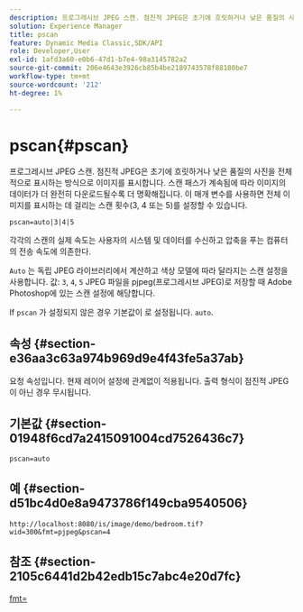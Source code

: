 ```yaml
---
description: 프로그레시브 JPEG 스캔. 점진적 JPEG은 초기에 흐릿하거나 낮은 품질의 사진을 전체적으로 표시하는 방식으로 이미지를 표시합니다. 스캔 패스가 계속됨에 따라 이미지의 데이터가 더 완전히 다운로드될수록 더 명확해집니다. 이 매개 변수를 사용하면 전체 이미지를 표시하는 데 걸리는 스캔 횟수(3, 4 또는 5)를 설정할 수 있습니다.
solution: Experience Manager
title: pscan
feature: Dynamic Media Classic,SDK/API
role: Developer,User
exl-id: 1afd3a60-e0b6-47d1-b7e4-98a3145782a2
source-git-commit: 206e4643e3926cb85b4be2189743578f88180be7
workflow-type: tm+mt
source-wordcount: '212'
ht-degree: 1%

---
```


# pscan{#pscan}

프로그레시브 JPEG 스캔. 점진적 JPEG은 초기에 흐릿하거나 낮은 품질의 사진을 전체적으로 표시하는 방식으로 이미지를 표시합니다. 스캔 패스가 계속됨에 따라 이미지의 데이터가 더 완전히 다운로드될수록 더 명확해집니다. 이 매개 변수를 사용하면 전체 이미지를 표시하는 데 걸리는 스캔 횟수(3, 4 또는 5)를 설정할 수 있습니다.

`pscan=auto|3|4|5`

각각의 스캔의 실제 속도는 사용자의 시스템 및 데이터를 수신하고 압축을 푸는 컴퓨터의 전송 속도에 의존한다.

`Auto` 는 독립 JPEG 라이브러리에서 계산하고 색상 모델에 따라 달라지는 스캔 설정을 사용합니다. 값: `3`, `4`, `5` JPEG 파일을 pjpeg(프로그레시브 JPEG)로 저장할 때 Adobe Photoshop에 있는 스캔 설정에 해당합니다.

If `pscan` 가 설정되지 않은 경우 기본값이 로 설정됩니다. `auto`.

## 속성 {#section-e36aa3c63a974b969d9e4f43fe5a37ab}

요청 속성입니다. 현재 레이어 설정에 관계없이 적용됩니다. 출력 형식이 점진적 JPEG이 아닌 경우 무시됩니다.

## 기본값 {#section-01948f6cd7a2415091004cd7526436c7}

`pscan=auto`

## 예 {#section-d51bc4d0e8a9473786f149cba9540506}

`http://localhost:8080/is/image/demo/bedroom.tif?wid=300&fmt=pjpeg&pscan=4`

## 참조 {#section-2105c6441d2b42edb15c7abc4e20d7fc}

[fmt=](../../../../../is-api/http-ref/image-serving-api-ref/c-http-protocol-reference/c-command-reference/r-is-http-fmt.md#reference-cdf10043423b45ba9fe15157fb3ae37a)
